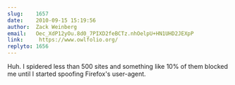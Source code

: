 ```yaml
---
slug:    1657
date:    2010-09-15 15:19:56
author:  Zack Weinberg
email:   Oec_XdP12yOu.8d0_7PIXD2feBCTz.nhOelpU+HN1UHD2JEXpP
link:     https://www.owlfolio.org/
replyto: 1656
---
```


Huh.  I spidered less than 500 sites and something like 10% of them
blocked me until I started spoofing Firefox's user-agent.
